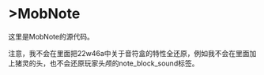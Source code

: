 # >MobNote
这里是MobNote的源代码。

注意，我不会在里面把22w46a中关于音符盒的特性全还原，例如我不会在里面加上猪灵的头，也不会还原玩家头颅的note_block_sound标签。
